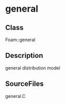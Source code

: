 # general 
## Class
Foam::general

## Description
general distribution model

## SourceFiles
general.C

